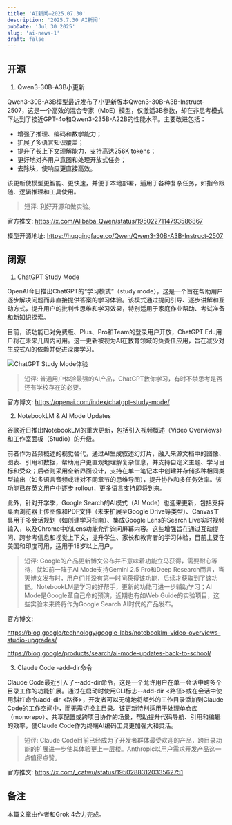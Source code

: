 ```yaml
---
title: 'AI新闻—2025.07.30'
description: '2025.7.30 AI新闻'
pubDate: 'Jul 30 2025'
slug: 'ai-news-1'
draft: false
---
```


## 开源

1. Qwen3-30B-A3B小更新

Qwen3-30B-A3B模型最近发布了小更新版本Qwen3-30B-A3B-Instruct-2507，这是一个高效的混合专家（MoE）模型，仅激活3B参数，却在非思考模式下达到了接近GPT-4o和Qwen3-235B-A22B的性能水平。主要改进包括：

- 增强了推理、编码和数学能力；
- 扩展了多语言知识覆盖；
- 提升了长上下文理解能力，支持高达256K tokens；
- 更好地对齐用户意图和处理开放式任务；
- 去除<think>块，使响应更直接高效。

该更新使模型更智能、更快速，并便于本地部署，适用于各种复杂任务，如指令跟随、逻辑推理和工具使用。

> 短评: 利好开源和做实验。

官方推文: https://x.com/Alibaba_Qwen/status/1950227114793586867

模型开源地址: https://huggingface.co/Qwen/Qwen3-30B-A3B-Instruct-2507

## 闭源

1. ChatGPT Study Mode

OpenAI今日推出ChatGPT的“学习模式”（study mode），这是一个旨在帮助用户逐步解决问题而非直接提供答案的学习体验。该模式通过提问引导、逐步讲解和互动方式，提升用户的批判性思维和学习效果，特别适用于家庭作业帮助、考试准备和新知识探索。

目前，该功能已对免费版、Plus、Pro和Team的登录用户开放，ChatGPT Edu用户将在未来几周内可用。这一更新被视为AI在教育领域的负责任应用，旨在减少对生成式AI的依赖并促进深度学习。

![ChatGPT Study Mode体验](https://cdn.sa.net/2025/07/30/Glty2OPrNMJC3kD.webp)

> 短评: 普通用户体验最强的AI产品，ChatGPT教你学习，有时不禁思考是否还有学校存在的必要。

官方博文: https://openai.com/index/chatgpt-study-mode/

2. NotebookLM & AI Mode Updates

谷歌近日推出NotebookLM的重大更新，包括引入视频概述（Video Overviews）和工作室面板（Studio）的升级。

前者作为音频概述的视觉替代，通过AI生成叙述幻灯片，融入来源文档中的图像、图表、引用和数据，帮助用户更直观地理解复杂信息，并支持自定义主题、学习目标和受众；后者则采用全新界面设计，支持在单一笔记本中创建并存储多种相同类型输出（如多语言音频或针对不同章节的思维导图），提升协作和多任务效率。该功能已在英文用户中逐步 rollout，更多语言支持即将到来。

此外，针对开学季，Google Search的AI模式（AI Mode）也迎来更新，包括支持桌面浏览器上传图像和PDF文件（未来扩展至Google Drive等类型）、Canvas工具用于多会话规划（如创建学习指南）、集成Google Lens的Search Live实时视频输入，以及Chrome中的Lens功能允许询问屏幕内容。这些增强旨在通过互动提问、跨参考信息和视觉上下文，提升学生、家长和教育者的学习体验，目前主要在美国和印度可用，适用于18岁以上用户。

> 短评: Google的产品更新博文公布并不意味着功能立马获得，需要耐心等待，就如前一阵子AI Mode支持Gemini 2.5 Pro和Deep Research而言，当天博文发布时，用户们并没有第一时间获得该功能，后续才获取到了该功能。NotebookLM是学习的好帮手，更新的功能可进一步辅助学习；AI Mode是Google革自己命的预演，近期也有如Web Guide的实验项目，这些实验未来终将作为Google Search AI时代的产品发布。

官方博文: 

https://blog.google/technology/google-labs/notebooklm-video-overviews-studio-upgrades/

https://blog.google/products/search/ai-mode-updates-back-to-school/

3. Claude Code -add-dir命令

Claude Code最近引入了--add-dir命令，这是一个允许用户在单一会话中跨多个目录工作的功能扩展。通过在启动时使用CLI标志--add-dir <路径>或在会话中使用斜杠命令/add-dir <路径>，开发者可以无缝地将额外的工作目录添加到Claude Code的工作空间中，而无需切换主目录。该更新特别适用于处理单仓库（monorepo）、共享配置或跨项目协作的场景，帮助提升代码导航、引用和编辑的效率，使Claude Code作为终端AI编码工具更加强大和灵活。

> 短评: Claude Code目前已经成为了开发者群体最受欢迎的产品，跨目录功能的扩展进一步使其体验更上一层楼。Anthropic以用户需求开发产品这一点值得点赞。

官方推文: https://x.com/_catwu/status/1950288312033562751

## 备注

本篇文章由作者和Grok 4合力完成。